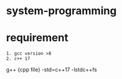 # system-programming

# requirement
    1. gcc version >8
    2. c++ 17

g++ {cpp file} -std=c++17 -lstdc++fs